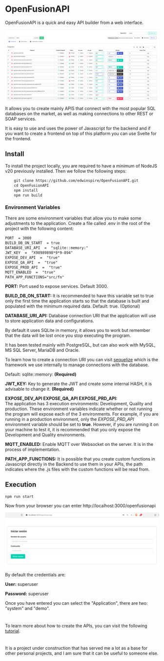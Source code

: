 # OpenFusionAPI
OpenFusionAPI is a quick and easy API builder from a web interface.

![Main](docs/img/main.png)

It allows you to create mainly APIS that connect with the most popular SQL databases on the market, as well as making connections to other REST or SOAP services.

It is easy to use and uses the power of Javascript for the backend and if you want to create a frontend on top of this platform you can use Svelte for the frontend.

## Install
To install the project locally, you are required to have a minimum of NodeJS v20 previously installed. Then we follow the following steps:
  

	    git clone https://github.com/edwinspire/OpenFusionAPI.git
	    cd OpenFusionAPI
	    npm install
	    npm run build
    
### Environment Variables    
There are some environment variables that allow you to make some adjustments to the application.
Create a file called .env in the root of the project with the following content:

    PORT  = 3000
	BUILD_DB_ON_START  = true
	DATABASE_URI_API  =  "sqlite::memory:"
	JWT_KEY  =  "X98989898*9*9-894"
	EXPOSE_DEV_API  =  "true"
	EXPOSE_QA_API  =  "true"
	EXPOSE_PROD_API  =  "true"
	MQTT_ENABLED  =  "true"
	PATH_APP_FUNCTIONS="src/fn"

**PORT:** Port used to expose services. Default 3000. 

**BUILD_DB_ON_START:** It is recommended to have this variable set to true only the first time the application starts so that the database is built and populated with the minimum required data. Default: true. (Optional)

**DATABASE_URI_API:**  Database connection URI that the application will use to store application data and configurations.

By default it uses SQLite in memory, it allows you to work but remember that the data will be lost once you stop executing the program.

It has been tested mainly with PostgreSQL, but can also work with MySQL, MS SQL Server, MariaDB and Oracle.

To learn how to create a connection URI you can visit [sequelize](https://sequelize.org/docs/v6/getting-started/#connecting-to-a-database)
which is the framework we use internally to manage connections with the database.


Default: sqlite::memory: **(Required)**
    
**JWT_KEY:** Key to generate the JWT and create some internal HASH, it is advisable to change it. **(Required)**

**EXPOSE_DEV_API 
EXPOSE_QA_API 
EXPOSE_PRD_API:**  
The application has 3 execution environments: Development, Quality and production.
These environment variables indicate whether or not running the program will expose each of the 3 environments.
For example, if you are running in a production environment, only the *EXPOSE_PRD_API* environment variable should be set to **true**. However, if you are running it on your machine to test it, it is recommended that you only expose the Development and Quality environments.

**MQTT_ENABLED:** Enable MQTT over Websocket on the server. It is in the process of implementation.

**PATH_APP_FUNCTIONS:** It is possible that you create custom functions in Javascript directly in the Backend to use them in your APIs, the path indicates where the .js files with the custom functions will be read from.

## Execution

    npm run start
Now from your browser you can enter http://localhost:3000/openfusionapi

![login](docs/img/login.png)

By default the credentials are:

**User:** superuser

**Password:** superuser


Once you have entered you can select the "Application", there are two: "system" and "demo".

#
To learn more about how to create the APIs, you can visit the following [tutorial](docs/README.md).

#
It is a project under construction that has served me a lot as a base for other personal projects, and I am sure that it can be useful to someone else.

